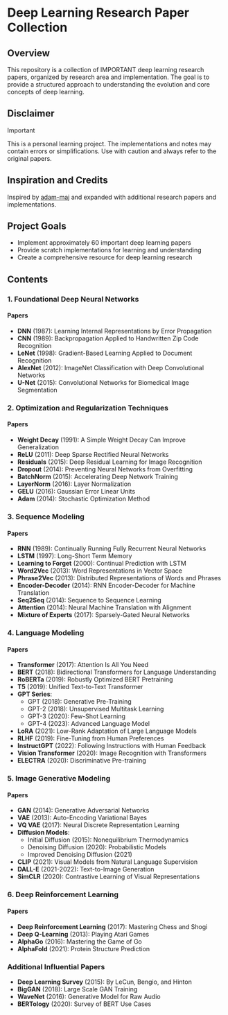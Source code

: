 

# Deep Learning Research Paper Collection 

## Overview

This repository is a collection of IMPORTANT deep learning research papers, organized by research area and implementation. The goal is to provide a structured approach to understanding the evolution and core concepts of deep learning.

## Disclaimer

> [!IMPORTANT]
> This is a personal learning project. The implementations and notes may contain errors or simplifications. Use with caution and always refer to the original papers.

## Inspiration and Credits

Inspired by [adam-maj](https://github.com/adam-maj) and expanded with additional research papers and implementations.

## Project Goals

- Implement approximately 60 important deep learning papers
- Provide scratch implementations for learning and understanding
- Create a comprehensive resource for deep learning research


## Contents

### 1. Foundational Deep Neural Networks

#### Papers
- **DNN** (1987): Learning Internal Representations by Error Propagation
- **CNN** (1989): Backpropagation Applied to Handwritten Zip Code Recognition
- **LeNet** (1998): Gradient-Based Learning Applied to Document Recognition
- **AlexNet** (2012): ImageNet Classification with Deep Convolutional Networks
- **U-Net** (2015): Convolutional Networks for Biomedical Image Segmentation

### 2. Optimization and Regularization Techniques

#### Papers
- **Weight Decay** (1991): A Simple Weight Decay Can Improve Generalization
- **ReLU** (2011): Deep Sparse Rectified Neural Networks
- **Residuals** (2015): Deep Residual Learning for Image Recognition
- **Dropout** (2014): Preventing Neural Networks from Overfitting
- **BatchNorm** (2015): Accelerating Deep Network Training
- **LayerNorm** (2016): Layer Normalization
- **GELU** (2016): Gaussian Error Linear Units
- **Adam** (2014): Stochastic Optimization Method

### 3. Sequence Modeling

#### Papers
- **RNN** (1989): Continually Running Fully Recurrent Neural Networks
- **LSTM** (1997): Long-Short Term Memory
- **Learning to Forget** (2000): Continual Prediction with LSTM
- **Word2Vec** (2013): Word Representations in Vector Space
- **Phrase2Vec** (2013): Distributed Representations of Words and Phrases
- **Encoder-Decoder** (2014): RNN Encoder-Decoder for Machine Translation
- **Seq2Seq** (2014): Sequence to Sequence Learning
- **Attention** (2014): Neural Machine Translation with Alignment
- **Mixture of Experts** (2017): Sparsely-Gated Neural Networks

### 4. Language Modeling

#### Papers
- **Transformer** (2017): Attention Is All You Need
- **BERT** (2018): Bidirectional Transformers for Language Understanding
- **RoBERTa** (2019): Robustly Optimized BERT Pretraining
- **T5** (2019): Unified Text-to-Text Transformer
- **GPT Series**:
  - GPT (2018): Generative Pre-Training
  - GPT-2 (2018): Unsupervised Multitask Learning
  - GPT-3 (2020): Few-Shot Learning
  - GPT-4 (2023): Advanced Language Model
- **LoRA** (2021): Low-Rank Adaptation of Large Language Models
- **RLHF** (2019): Fine-Tuning from Human Preferences
- **InstructGPT** (2022): Following Instructions with Human Feedback
- **Vision Transformer** (2020): Image Recognition with Transformers
- **ELECTRA** (2020): Discriminative Pre-training

### 5. Image Generative Modeling

#### Papers
- **GAN** (2014): Generative Adversarial Networks
- **VAE** (2013): Auto-Encoding Variational Bayes
- **VQ VAE** (2017): Neural Discrete Representation Learning
- **Diffusion Models**:
  - Initial Diffusion (2015): Nonequilibrium Thermodynamics
  - Denoising Diffusion (2020): Probabilistic Models
  - Improved Denoising Diffusion (2021)
- **CLIP** (2021): Visual Models from Natural Language Supervision
- **DALL-E** (2021-2022): Text-to-Image Generation
- **SimCLR** (2020): Contrastive Learning of Visual Representations

### 6. Deep Reinforcement Learning

#### Papers
- **Deep Reinforcement Learning** (2017): Mastering Chess and Shogi
- **Deep Q-Learning** (2013): Playing Atari Games
- **AlphaGo** (2016): Mastering the Game of Go
- **AlphaFold** (2021): Protein Structure Prediction

### Additional Influential Papers

- **Deep Learning Survey** (2015): By LeCun, Bengio, and Hinton
- **BigGAN** (2018): Large Scale GAN Training
- **WaveNet** (2016): Generative Model for Raw Audio
- **BERTology** (2020): Survey of BERT Use Cases

